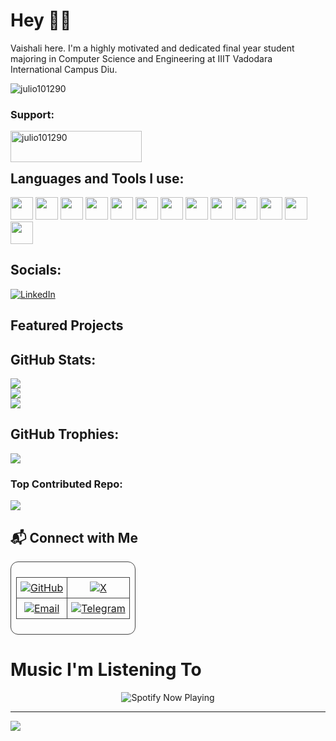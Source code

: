 

<!---
BhagwaniVishi/BhagwaniVishi is a ✨ special ✨ repository because its `README.md` (this file) appears on your GitHub profile.
You can click the Preview link to take a look at your changes.
--->
# Hey 🙋‍♀️
Vaishali here. I'm a highly motivated and dedicated final year student majoring in Computer Science and Engineering at IIIT Vadodara International Campus Diu.

<p align="left"> <img src="https://komarev.com/ghpvc/?username=BhagwaniVishi&label=Profile%20views&color=0e75b6&style=flat" alt="julio101290" /> </p>
<h3 align="left">Support:</h3>
<p><a href="https://coff.ee/vishi"> <img align="left" src="https://cdn.buymeacoffee.com/buttons/v2/default-yellow.png" height="50" width="210" alt="julio101290" /></a></p><br><br>


## Languages and Tools I use:
<img style="width:36px" src="https://cdn.jsdelivr.net/gh/devicons/devicon@latest/icons/c/c-original.svg" /> <img style="width:36px" src="https://cdn.jsdelivr.net/gh/devicons/devicon@latest/icons/cplusplus/cplusplus-original.svg" /> <img style="width:36px" src="https://cdn.jsdelivr.net/gh/devicons/devicon@latest/icons/python/python-original.svg" /> <img style="width:36px" width="36px" src="https://cdn.jsdelivr.net/gh/devicons/devicon@latest/icons/html5/html5-original.svg" /> <img style="width:36px" src="https://cdn.jsdelivr.net/gh/devicons/devicon@latest/icons/css3/css3-original.svg" /> <img style="width:36px" src="https://cdn.jsdelivr.net/gh/devicons/devicon@latest/icons/javascript/javascript-original.svg" /> <img style="width:36px" src="https://cdn.jsdelivr.net/gh/devicons/devicon@latest/icons/react/react-original.svg" /> <img style="width:36px" src="https://cdn.jsdelivr.net/gh/devicons/devicon@latest/icons/nodejs/nodejs-original.svg" /> <img style="width:36px" src="https://cdn.jsdelivr.net/gh/devicons/devicon@latest/icons/mysql/mysql-original.svg" /> <img style="width:36px" src="https://cdn.jsdelivr.net/gh/devicons/devicon@latest/icons/numpy/numpy-original.svg" /> <img style="width:36px" src="https://cdn.jsdelivr.net/gh/devicons/devicon@latest/icons/pandas/pandas-original.svg" /> <img style="width:36px" src="https://cdn.jsdelivr.net/gh/devicons/devicon@latest/icons/git/git-original.svg" /> <img style="width:36px" src="https://cdn.jsdelivr.net/gh/devicons/devicon@latest/icons/vscode/vscode-original.svg" />

## Socials:
[![LinkedIn](https://img.shields.io/badge/LinkedIn-%230077B5.svg?logo=linkedin&logoColor=white)](https://linkedin.com/in/https://www.linkedin.com/in/vaishali-bhagwani-5b67211a2/) 

## Featured Projects
<!--
| Project | Description | Tech Stack |
|--------|-------------|------------|
| [🌐 BuiltInPublic](https://github.com/Christin-paige/BuiltInPublic) | A collaborative social media platform built by devs, for devs — think GitHub meets Twitter. Currently in active development with a team. | Next.js, TailwindCSS, React, TypeScript, Node.js, Supabase, CI/CD 
| [🎨 My Portfolio](https://gavinhensley.dev) | Fully custom-designed personal portfolio site hosted on AWS with CI/CD workflows, file uploads, admin dashboard, and responsive design. | React, TailwindCSS, TypeScript |
| [🛡️ Cybersecurity Portfolio](https://brendahensley.tech) | Built for my wife’s cybersecurity journey that includes certs, project demos, and responsive layout. Emphasis on secure, professional presentation. | HTML, CSS, JavaScript |

-->

## GitHub Stats:
   ![](https://github-readme-stats.vercel.app/api?username=BhagwaniVishi&theme=tokyonight&hide_border=false&include_all_commits=false&count_private=false)<br/>
   ![](https://github-readme-streak-stats.herokuapp.com/?user=BhagwaniVishi&theme=tokyonight&hide_border=false)<br/>
   ![](https://github-readme-stats.vercel.app/api/top-langs/username=BhagwaniVishi&theme=tokyonight&hide_border=false&include_all_commits=false&count_private=false&layout=compact)

## GitHub Trophies:
![](https://github-profile-trophy.vercel.app/?username=BhagwaniVishi&theme=tokyonight&no-frame=false&no-bg=true&margin-w=4)

### Top Contributed Repo:
![](https://github-contributor-stats.vercel.app/api?username=BhagwaniVishi&limit=5&theme=tokyonight&combine_all_yearly_contributions=true)

<!--## 🏆 GitHub Trophies
<div align="center">
  <img src="https://github-profile-trophy.vercel.app/?username=BhagwaniVishi&theme=radical" alt="GitHub Trophies" />
</div>-->

## 📬 Connect with Me

<div align="center" style="display: inline-block; padding: 8px; border: 1px solid #444; border-radius: 12px;">
  <table cellspacing="4" cellpadding="0" style="border-collapse: collapse;">
    <tr>
      <td style="border: 1px solid #444; border-radius: 4px; padding: 6px;" align="center">
        <a href="https://github.com/BhagwaniVishi" target="_blank" rel="noreferrer">
          <img src="https://img.shields.io/badge/-181717?style=for-the-badge&logo=github&logoColor=white&label="  alt="GitHub"/>
        </a>
      </td>
      <td style="border: 1px solid #444; border-radius: 4px; padding: 6px;" align="center">
        <a href="[https://twitter.com/MurapaDev](https://x.com/Vishi_11201?t=U-d3lZgbPETz_smrhMN8Ug&s=09)" target="_blank" rel="noreferrer">
          <img src="https://img.shields.io/badge/-000000?style=for-the-badge&logo=x&logoColor=white&label="  alt="X"/>
        </a>
      </td>
<!--       <td style="border: 1px solid #444; border-radius: 4px; padding: 6px;" align="center">
        <a href="https://www.instagram.com/vishi_01/" target="_blank" rel="noreferrer">
          <img src="https://img.shields.io/badge/-E4405F?style=for-the-badge&logo=instagram&logoColor=white&label="  alt="Instagram"/>
        </a>
      </td> -->
    </tr>
    <tr>
<!--       <td style="border: 1px solid #444; border-radius: 4px; padding: 6px;" align="center">
        <a href="https://murapa.me" target="_blank" rel="noreferrer">
          <img src="https://img.shields.io/badge/-0A0A0A?style=for-the-badge&logo=about.me&logoColor=white&label="  alt="Website"/>
        </a>
      </td> -->
      <td style="border: 1px solid #444; border-radius: 4px; padding: 6px;" align="center">
        <a href="mailto:vaishalibhagwani@gmail.com" target="_blank" rel="noreferrer">
          <img src="https://img.shields.io/badge/-D14836?style=for-the-badge&logo=gmail&logoColor=white&label="  alt="Email"/>
        </a>
      </td>
      <td style="border: 1px solid #444; border-radius: 4px; padding: 6px;" align="center">
        <a href="https://telegram.me/vi" target="_blank" rel="noreferrer">
          <img src="https://img.shields.io/badge/-2CA5E0?style=for-the-badge&logo=telegram&logoColor=white&label="  alt="Telegram"/>
        </a>
      </td>
    </tr>
  </table>
</div>

#  Music I'm Listening To
<p align="center">
  <img src="https://spotify-now-playing-rust.vercel.app/api/spotify?background_color=212121" alt="Spotify Now Playing" />
</p>

<!-- Last.fm Recently Played -->
<p align="center">
  <a href="https://open.spotify.com/user/470qj95c0ora91rbp63u6x54u">
    
  </a>
</p>

---
[![](https://visitcount.itsvg.in/api?id=BhagwaniVishi&icon=0&color=0)](https://visitcount.itsvg.in)
